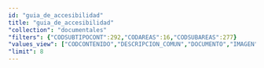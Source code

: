 ```yaml
---
id: "guia_de_accesibilidad"
title: "guia_de_accesibilidad"
"collection": "documentales"
"filters": {"CODSUBTIPOCONT":292,"CODAREAS":16,"CODSUBAREAS":277}
"values_view": ["CODCONTENIDO","DESCRIPCION_COMUN","DOCUMENTO","IMAGEN","PALABRAS_CLAVE","TITULO","RECURSOS","CONTENIDOS_RELACIONADOS"]
"limit": 8
---
```

<app-tab-bar></app-tab-bar>
<app-paginator-browser >
    <div class="small-12 columns" ng-class="{'end': $last}" ng-repeat="card in elements()">
        <app-card-simple item="card" prefix="node.href"></app-card-simple>
    </div>
</app-paginator-browser>
